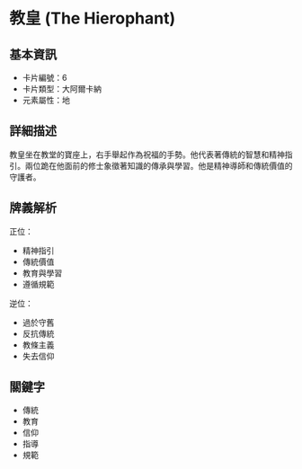 # 教皇 (The Hierophant)

## 基本資訊
- 卡片編號：6
- 卡片類型：大阿爾卡納
- 元素屬性：地

## 詳細描述
教皇坐在教堂的寶座上，右手舉起作為祝福的手勢。他代表著傳統的智慧和精神指引。兩位跪在他面前的修士象徵著知識的傳承與學習。他是精神導師和傳統價值的守護者。

## 牌義解析
正位：
- 精神指引
- 傳統價值
- 教育與學習
- 遵循規範

逆位：
- 過於守舊
- 反抗傳統
- 教條主義
- 失去信仰

## 關鍵字
- 傳統
- 教育
- 信仰
- 指導
- 規範 